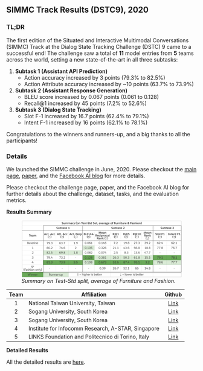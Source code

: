 ## SIMMC Track Results (DSTC9), 2020

### TL;DR
The first edition of the Situated and Interactive Multimodal Conversations (SIMMC) Track at the Dialog State Tracking Challenge (DSTC) 9 came to a successful end!
The challenge saw a total of **11** model entries from **5** teams across the world, setting a new state-of-the-art in all three subtasks:

1. **Subtask 1 (Assistant API Prediction)**
    * Action accuracy increased by 3 points (79.3% to 82.5%)
    * Action Attribute accuracy increased by ~10 points (63.7% to 73.9%)
2. **Subtask 2 (Assistant Response Generation)**
	* BLEU score increased by 0.067 points (0.061 to 0.128)
	* Recall@1 increased by 45 points (7.2% to 52.6%)
3. **Subtask 3 (Dialog State Tracking)**
	* Slot F-1 increased by 16.7 points (62.4% to 79.1%)
	* Intent F-1 increased by 16 points (62.1% to 78.1%)

Congratulations to the winners and runners-up, and a big thanks to all the participants!

### Details
We launched the SIMMC challenge in June, 2020. Please checkout the 
[main page](#1), [paper](#2), and the [Facebook AI blog](#2) for more details. 

Please checkout the challenge page, paper, and the Facebook AI blog for further details about the challenge, dataset, tasks, and the evaluation metrics.
 
**Results Summary**

<figure>
<img src="./figures/simmc_dstc9_results_summary.png" alt="DSTC9 SIMMC Results Summary" width=600px align="center">
<figcaption><i>Summary on Test-Std split, average of Furniture and Fashion.</i></figcaption>
</figure>


| Team | Affiliation                                       | Github |
|:----:|-----------------------------------------------------|:----:|
|  1   | National Taiwan University, Taiwan                  | [Link](4) |
|  2   | Sogang University, South Korea                      | [Link](5) |
|  3   | Sogang University, South Korea                      | [Link](6) |
|  4   | Institute for Infocomm Research, A-STAR, Singapore  | [Link](7) |
|  5   | LINKS Foundation and Politecnico di Torino, Italy   | [Link](8) |


**Detailed Results** 

All the detailed results are [here](#9).


[1]: https://github.com/facebookresearch/simmc
[2]: https://arxiv.org/abs/2006.01460
[3]: https://ai.facebook.com/blog/simmc-a-data-set-for-developing-next-generation-shopping-assistants/
[4]: https://github.com/billkunghappy/DSTC_TRACK4_ENTER
[5]: https://github.com/inkoon/simmc
[6]: https://github.com/boychaboy/simmc
[7]: https://github.com/i2r-simmc/i2r-simmc-2020
[8]: https://github.com/D2KLab/dstc9-SIMMC
[9]: https://docs.google.com/spreadsheets/d/e/2PACX-1vRPfjuesfrMrDoDZ34uNB8zDH2XutHc_ScXvao4PzUaCPXPM_uIu5hkJ2FSoByepgdEyk35Ti8lHha-/pubhtml?gid=1354274332&amp;single=true&amp;widget=true&amp;headers=false
